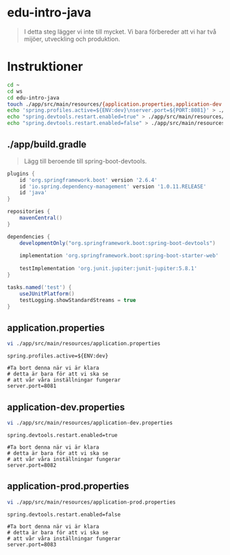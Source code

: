 # edu-intro-java

> I detta steg lägger vi inte till mycket. Vi bara förbereder att vi har två mijöer, utveckling och produktion.

# Instruktioner

```bash
cd ~
cd ws
cd edu-intro-java
touch ./app/src/main/resources/{application.properties,application-dev.properties,application-prod.properties}
echo 'spring.profiles.active=${ENV:dev}\nserver.port=${PORT:8081}' > ./app/src/main/resources/application.properties
echo "spring.devtools.restart.enabled=true" > ./app/src/main/resources/application-dev.properties
echo "spring.devtools.restart.enabled=false" > ./app/src/main/resources/application-prod.properties
```

## ./app/build.gradle

> Lägg till beroende till spring-boot-devtools.

```groovy
plugins {
    id 'org.springframework.boot' version '2.6.4'
    id 'io.spring.dependency-management' version '1.0.11.RELEASE'
    id 'java'
}

repositories {
    mavenCentral()
}

dependencies {
    developmentOnly("org.springframework.boot:spring-boot-devtools")
    
    implementation 'org.springframework.boot:spring-boot-starter-web'
    
    testImplementation 'org.junit.jupiter:junit-jupiter:5.8.1'
}

tasks.named('test') {
    useJUnitPlatform()
    testLogging.showStandardStreams = true
}
```

## application.properties


```bash
vi ./app/src/main/resources/application.properties
```

```properties
spring.profiles.active=${ENV:dev}

#Ta bort denna när vi är klara
# detta är bara för att vi ska se
# att vår våra inställningar fungerar
server.port=8081
```

## application-dev.properties


```bash
vi ./app/src/main/resources/application-dev.properties
```

```properties
spring.devtools.restart.enabled=true

#Ta bort denna när vi är klara
# detta är bara för att vi ska se
# att vår våra inställningar fungerar
server.port=8082
```

## application-prod.properties

```bash
vi ./app/src/main/resources/application-prod.properties
```

```properties
spring.devtools.restart.enabled=false

#Ta bort denna när vi är klara
# detta är bara för att vi ska se
# att vår våra inställningar fungerar
server.port=8083
```
